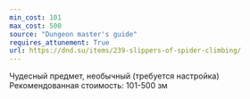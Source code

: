 ```yaml
---
min_cost: 101
max_cost: 500
source: "Dungeon master's guide"
requires_attunement: True
url: https://dnd.su/items/239-slippers-of-spider-climbing/
---
```


Чудесный предмет, необычный (требуется настройка)
Рекомендованная стоимость: 101-500 зм